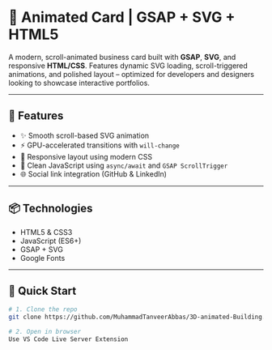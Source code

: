 # 🚀 Animated Card | GSAP + SVG + HTML5

A modern, scroll-animated business card built with **GSAP**, **SVG**, and responsive **HTML/CSS**. Features dynamic SVG loading, scroll-triggered animations, and polished layout – optimized for developers and designers looking to showcase interactive portfolios.

---

## 🔧 Features

- ✨ Smooth scroll-based SVG animation
- ⚡ GPU-accelerated transitions with `will-change`
- 🎯 Responsive layout using modern CSS
- 🧠 Clean JavaScript using `async/await` and `GSAP ScrollTrigger`
- 🌐 Social link integration (GitHub & LinkedIn)

---

## 📦 Technologies

- HTML5 & CSS3
- JavaScript (ES6+)
- GSAP + SVG
- Google Fonts

---

## 🚀 Quick Start

```bash
# 1. Clone the repo
git clone https://github.com/MuhammadTanveerAbbas/3D-animated-Building.git

# 2. Open in browser
Use VS Code Live Server Extension
```
